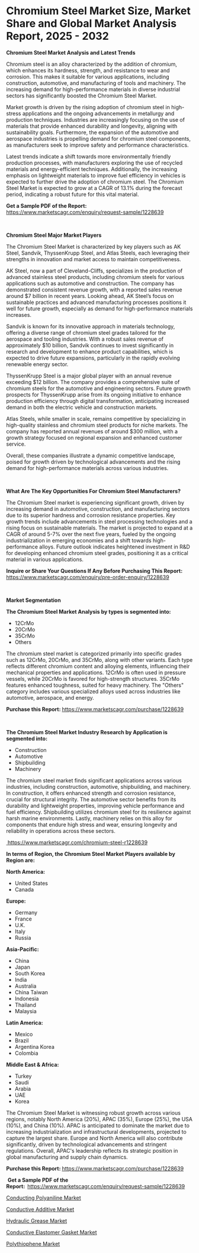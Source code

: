 <p><h1>Chromium Steel Market Size, Market Share and Global Market Analysis Report, 2025 - 2032</h1></p><p><strong>Chromium Steel Market Analysis and Latest Trends</strong></p>
<p><p>Chromium steel is an alloy characterized by the addition of chromium, which enhances its hardness, strength, and resistance to wear and corrosion. This makes it suitable for various applications, including construction, automotive, and manufacturing of tools and machinery. The increasing demand for high-performance materials in diverse industrial sectors has significantly boosted the Chromium Steel Market.</p><p>Market growth is driven by the rising adoption of chromium steel in high-stress applications and the ongoing advancements in metallurgy and production techniques. Industries are increasingly focusing on the use of materials that provide enhanced durability and longevity, aligning with sustainability goals. Furthermore, the expansion of the automotive and aerospace industries is propelling demand for chromium steel components, as manufacturers seek to improve safety and performance characteristics.</p><p>Latest trends indicate a shift towards more environmentally friendly production processes, with manufacturers exploring the use of recycled materials and energy-efficient techniques. Additionally, the increasing emphasis on lightweight materials to improve fuel efficiency in vehicles is expected to further drive the adoption of chromium steel. The Chromium Steel Market is expected to grow at a CAGR of 13.1% during the forecast period, indicating a robust future for this vital material.</p></p>
<p><strong>Get a Sample PDF of the Report:&nbsp;</strong> <a href="https://www.marketscagr.com/enquiry/request-sample/1228639?utm_campaign=1868&utm_medium=2&utm_source=Github&utm_content=ia&utm_term=01042025&utm_id=chromium-steel">https://www.marketscagr.com/enquiry/request-sample/1228639</a></p>
<p>&nbsp;</p>
<p><strong>Chromium Steel Major Market Players</strong></p>
<p><p>The Chromium Steel Market is characterized by key players such as AK Steel, Sandvik, ThyssenKrupp Steel, and Atlas Steels, each leveraging their strengths in innovation and market access to maintain competitiveness.</p><p>AK Steel, now a part of Cleveland-Cliffs, specializes in the production of advanced stainless steel products, including chromium steels for various applications such as automotive and construction. The company has demonstrated consistent revenue growth, with a reported sales revenue around $7 billion in recent years. Looking ahead, AK Steel’s focus on sustainable practices and advanced manufacturing processes positions it well for future growth, especially as demand for high-performance materials increases.</p><p>Sandvik is known for its innovative approach in materials technology, offering a diverse range of chromium steel grades tailored for the aerospace and tooling industries. With a robust sales revenue of approximately $10 billion, Sandvik continues to invest significantly in research and development to enhance product capabilities, which is expected to drive future expansions, particularly in the rapidly evolving renewable energy sector.</p><p>ThyssenKrupp Steel is a major global player with an annual revenue exceeding $12 billion. The company provides a comprehensive suite of chromium steels for the automotive and engineering sectors. Future growth prospects for ThyssenKrupp arise from its ongoing initiative to enhance production efficiency through digital transformation, anticipating increased demand in both the electric vehicle and construction markets.</p><p>Atlas Steels, while smaller in scale, remains competitive by specializing in high-quality stainless and chromium steel products for niche markets. The company has reported annual revenues of around $300 million, with a growth strategy focused on regional expansion and enhanced customer service.</p><p>Overall, these companies illustrate a dynamic competitive landscape, poised for growth driven by technological advancements and the rising demand for high-performance materials across various industries.</p></p>
<p>&nbsp;</p>
<p><strong>What Are The Key Opportunities For Chromium Steel Manufacturers?</strong></p>
<p><p>The Chromium Steel market is experiencing significant growth, driven by increasing demand in automotive, construction, and manufacturing sectors due to its superior hardness and corrosion resistance properties. Key growth trends include advancements in steel processing technologies and a rising focus on sustainable materials. The market is projected to expand at a CAGR of around 5-7% over the next five years, fueled by the ongoing industrialization in emerging economies and a shift towards high-performance alloys. Future outlook indicates heightened investment in R&D for developing enhanced chromium steel grades, positioning it as a critical material in various applications.</p></p>
<p><strong>Inquire or Share Your Questions If Any Before Purchasing This Report:</strong> <a href="https://www.marketscagr.com/enquiry/pre-order-enquiry/1228639?utm_campaign=1868&utm_medium=2&utm_source=Github&utm_content=ia&utm_term=01042025&utm_id=chromium-steel">https://www.marketscagr.com/enquiry/pre-order-enquiry/1228639</a></p>
<p>&nbsp;</p>
<p><strong>Market Segmentation</strong></p>
<p><strong>The Chromium Steel Market Analysis by types is segmented into:</strong></p>
<p><ul><li>12CrMo</li><li>20CrMo</li><li>35CrMo</li><li>Others</li></ul></p>
<p><p>The chromium steel market is categorized primarily into specific grades such as 12CrMo, 20CrMo, and 35CrMo, along with other variants. Each type reflects different chromium content and alloying elements, influencing their mechanical properties and applications. 12CrMo is often used in pressure vessels, while 20CrMo is favored for high-strength structures. 35CrMo features enhanced toughness, suited for heavy machinery. The "Others" category includes various specialized alloys used across industries like automotive, aerospace, and energy.</p></p>
<p><strong>Purchase this Report:&nbsp;</strong><a href="https://www.marketscagr.com/purchase/1228639?utm_campaign=1868&utm_medium=2&utm_source=Github&utm_content=ia&utm_term=01042025&utm_id=chromium-steel">https://www.marketscagr.com/purchase/1228639</a></p>
<p>&nbsp;</p>
<p><strong>The Chromium Steel Market Industry Research by Application is segmented into:</strong></p>
<p><ul><li>Construction</li><li>Automotive</li><li>Shipbuilding</li><li>Machinery</li></ul></p>
<p><p>The chromium steel market finds significant applications across various industries, including construction, automotive, shipbuilding, and machinery. In construction, it offers enhanced strength and corrosion resistance, crucial for structural integrity. The automotive sector benefits from its durability and lightweight properties, improving vehicle performance and fuel efficiency. Shipbuilding utilizes chromium steel for its resilience against harsh marine environments. Lastly, machinery relies on this alloy for components that endure high stress and wear, ensuring longevity and reliability in operations across these sectors.</p></p>
<p><a href="https://www.marketscagr.com/chromium-steel-r1228639?utm_campaign=1868&utm_medium=2&utm_source=Github&utm_content=ia&utm_term=01042025&utm_id=chromium-steel">&nbsp;https://www.marketscagr.com/chromium-steel-r1228639</a></p>
<p><strong>In terms of Region, the Chromium Steel Market Players available by Region are:</strong></p>
<p>
    <p> <strong> North America: </strong>
        <ul>
            <li>United States</li>
            <li>Canada</li>
        </ul>
        </p> 
    <p> <strong> Europe: </strong>
        <ul>
            <li>Germany</li>
            <li>France</li>
            <li>U.K.</li>
            <li>Italy</li>
            <li>Russia</li>
        </ul>
        </p> 
    <p> <strong> Asia-Pacific: </strong>
        <ul>
            <li>China</li>
            <li>Japan</li>
            <li>South Korea</li>
            <li>India</li>
            <li>Australia</li>
            <li>China Taiwan</li>
            <li>Indonesia</li>
            <li>Thailand</li>
            <li>Malaysia</li>
        </ul>
        </p> 
    <p> <strong> Latin America: </strong>
        <ul>
            <li>Mexico</li>
            <li>Brazil</li>
            <li>Argentina Korea</li>
            <li>Colombia</li>
        </ul>
        </p> 
    <p> <strong> Middle East & Africa: </strong>
        <ul>
            <li>Turkey</li>
            <li>Saudi</li>
            <li>Arabia</li>
            <li>UAE</li>
            <li>Korea</li>
        </ul>
    </p>
    </p>
<p><p>The Chromium Steel Market is witnessing robust growth across various regions, notably North America (20%), APAC (35%), Europe (25%), the USA (10%), and China (10%). APAC is anticipated to dominate the market due to increasing industrialization and infrastructural developments, projected to capture the largest share. Europe and North America will also contribute significantly, driven by technological advancements and stringent regulations. Overall, APAC's leadership reflects its strategic position in global manufacturing and supply chain dynamics.</p></p>
<p><strong>Purchase this Report: </strong><a href="https://www.marketscagr.com/purchase/1228639?utm_campaign=1868&utm_medium=2&utm_source=Github&utm_content=ia&utm_term=01042025&utm_id=chromium-steel">https://www.marketscagr.com/purchase/1228639</a></p>
<p>&nbsp;<strong>Get a Sample PDF of the Report:&nbsp;&nbsp;</strong><a href="https://www.marketscagr.com/enquiry/request-sample/1228639?utm_campaign=1868&utm_medium=2&utm_source=Github&utm_content=ia&utm_term=01042025&utm_id=chromium-steel">https://www.marketscagr.com/enquiry/request-sample/1228639</a></p>
<p><strong></strong></p>
<p><p><a href="https://github.com/aarenlazosw3/Market-Research-Report-List-1/blob/main/conducting-polyaniline-market.md?utm_campaign=1868&utm_medium=2&utm_source=Github&utm_content=ia&utm_term=01042025&utm_id=chromium-steel">Conducting Polyaniline Market</a></p><p><a href="https://github.com/naanaafranxu/Market-Research-Report-List-1/blob/main/conductive-additive-market.md?utm_campaign=1868&utm_medium=2&utm_source=Github&utm_content=ia&utm_term=01042025&utm_id=chromium-steel">Conductive Additive Market</a></p><p><a href="https://github.com/RickHolmes3/Market-Research-Report-List-7/blob/main/hydraulic-grease-market.md?utm_campaign=1868&utm_medium=2&utm_source=Github&utm_content=ia&utm_term=01042025&utm_id=chromium-steel">Hydraulic Grease Market</a></p><p><a href="https://github.com/goliareanoyh/Market-Research-Report-List-1/blob/main/conductive-elastomer-gasket-market.md?utm_campaign=1868&utm_medium=2&utm_source=Github&utm_content=ia&utm_term=01042025&utm_id=chromium-steel">Conductive Elastomer Gasket Market</a></p><p><a href="https://github.com/knazsdadeyvw/Market-Research-Report-List-1/blob/main/polythiophene-market.md?utm_campaign=1868&utm_medium=2&utm_source=Github&utm_content=ia&utm_term=01042025&utm_id=chromium-steel">Polythiophene Market</a></p></p>
